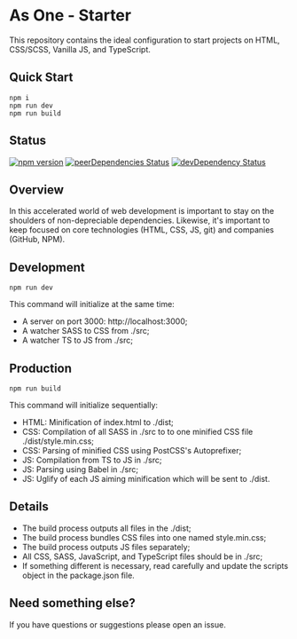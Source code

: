 # As One - Starter

This repository contains the ideal configuration to start projects on HTML, CSS/SCSS, Vanilla JS, and TypeScript.

## Quick Start

```
npm i
npm run dev
npm run build
```

## Status

[![npm version](https://img.shields.io/badge/npm-v6.13.4-blue)]()
[![peerDependencies Status](https://img.shields.io/badge/peer%20dependencies-up%20to%20date-brightgreen)]()
[![devDependency Status](https://img.shields.io/badge/dev--dependencies-up%20to%20date-brightgreen)]()

## Overview

In this accelerated world of web development is important to stay on the shoulders of non-depreciable dependencies. Likewise, it's important to keep focused on core technologies (HTML, CSS, JS, git) and companies (GitHub, NPM).

## Development

```
npm run dev
```

This command will initialize at the same time:

- A server on port 3000: http://localhost:3000;
- A watcher SASS to CSS from ./src;
- A watcher TS to JS from ./src;

## Production

```
npm run build
```

This command will initialize sequentially:

- HTML: Minification of index.html to ./dist;
- CSS: Compilation of all SASS in ./src to to one minified CSS file ./dist/style.min.css;
- CSS: Parsing of minified CSS using PostCSS's Autoprefixer;
- JS: Compilation from TS to JS in ./src;
- JS: Parsing using Babel in ./src;
- JS: Uglify of each JS aiming minification which will be sent to ./dist.

## Details

- The build process outputs all files in the ./dist;
- The build process bundles CSS files into one named style.min.css;
- The build process outputs JS files separately;
- All CSS, SASS, JavaScript, and TypeScript files should be in ./src;
- If something different is necessary, read carefully and update the scripts object in the package.json file.

## Need something else?

If you have questions or suggestions please open an issue.
